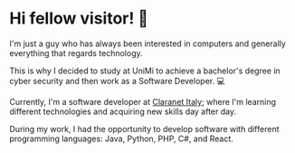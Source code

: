 # Hi fellow visitor! 👋 

I'm just a guy who has always been interested in computers and generally everything that regards technology.

This is why I decided to study at UniMi to achieve a bachelor's degree in cyber security and then work as a Software Developer. 💻

Currently, I'm a software developer at [Claranet Italy](https://www.claranet.it/); where I'm learning different technologies and acquiring new skills day after day.

During my work, I had the opportunity to develop software with different programming languages: Java, Python, PHP, C#, and React.
